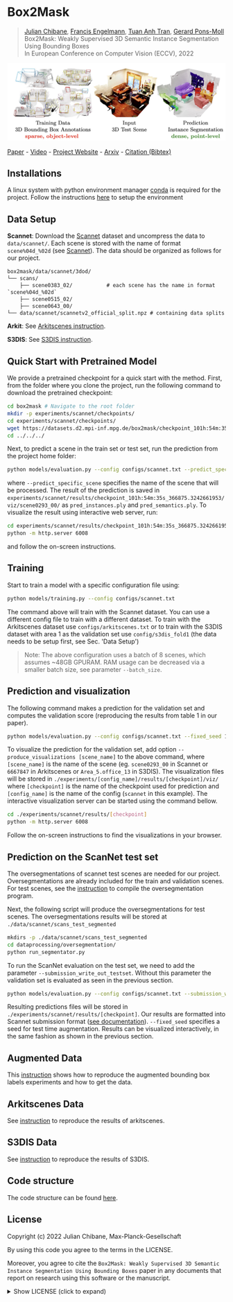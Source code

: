# Box2Mask

> [Julian Chibane](http://virtualhumans.mpi-inf.mpg.de/people/Chibane.html), 
> [Francis Engelmann](https://francisengelmann.github.io/),
> [Tuan Anh Tran](https://scholar.google.com/citations?user=5-0hLggAAAAJ&hl=en),
> [Gerard Pons-Moll](http://virtualhumans.mpi-inf.mpg.de/people/pons-moll.html) <br />
> Box2Mask: Weakly Supervised 3D Semantic Instance Segmentation Using Bounding Boxes <br />
> In European Conference on Computer Vision (ECCV), 2022

![Teaser](teaser.jpeg)

[Paper](http://virtualhumans.mpi-inf.mpg.de/papers/chibane22Box2Mask/Chibane_Box2Mask.pdf) - 
[Video](https://virtualhumans.mpi-inf.mpg.de/box2mask/#b2m_video) -
[Project Website](https://virtualhumans.mpi-inf.mpg.de/box2mask/) -
[Arxiv](https://arxiv.org/abs/2206.01203) -
[Citation (Bibtex)](https://virtualhumans.mpi-inf.mpg.de/box2mask/#cite)

## Installations

A linux system with python environment manager [conda](https://www.anaconda.com/) is required for the project.
Follow the instructions [here](docs/installation.md) to setup the environment

## Data Setup

**Scannet**: Download the [Scannet](http://www.scan-net.org/) dataset and uncompress the data to  `data/scannet/`.
Each scene is stored with the name of format `scene%04d_%02d` (see [Scannet](https://raw.githubusercontent.com/ScanNet/ScanNet/master/README.md)).
The data should be organized as follows for our project. 
```
box2mask/data/scannet/3dod/
└── scans/
    ├── scene0383_02/           # each scene has the name in format `scene%04d_%02d`
    ├── scene0515_02/
    ├── scene0643_00/
└── data/scannet/scannetv2_official_split.npz # containing data splits
```

**Arkit**: See [Arkitscenes instruction](docs/arkitscenes.md).

**S3DIS**: See [S3DIS instruction](docs/s3dis.md).


## Quick Start with Pretrained Model

We provide a pretrained checkpoint for a quick start with the method.
First, from the folder where you clone the project, run the following command to download the pretrained checkpoint:
```bash
cd box2mask # Navigate to the root folder
mkdir -p experiments/scannet/checkpoints/
cd experiments/scannet/checkpoints/
wget https://datasets.d2.mpi-inf.mpg.de/box2mask/checkpoint_101h:54m:35s_366875.3242661953.tar
cd ../../../
```

Next, to predict a scene in the train set or test set, run the prediction from the project home folder:
```bash
python models/evaluation.py --config configs/scannet.txt --predict_specific_scene scene0293_00
```
where `--predict_specific_scene` specifies the name of the scene that will be processed. 
The result of the prediction is saved in `experiments/scannet/results/checkpoint_101h:54m:35s_366875.3242661953/viz/scene0293_00/` as `pred_instances.ply` and `pred_semantics.ply`.
To visualize the result using interactive web server, run:
```bash
cd experiments/scannet/results/checkpoint_101h:54m:35s_366875.3242661953/viz/scene0293_00/
python -m http.server 6008
```
and follow the on-screen instructions.

## Training

Start to train a model with a specific configuration file using:

```bash
python models/training.py --config configs/scannet.txt
```
The command above will train with the Scannet dataset.
You can use a different config file to train with a different dataset.
To train with the Arkitscenes dataset use `configs/arkitscenes.txt` or to train with the S3DIS dataset with area 1 as the validation set use `config/s3dis_fold1` (the data needs to be setup first, see Sec. 'Data Setup')
> Note: The above configuration uses a batch of 8 scenes, which assumes ~48GB GPURAM. 
> RAM usage can be decreased via a smaller batch size, see parameter `--batch_size`.

## Prediction and visualization

The following command makes a prediction for the validation set and computes the validation score (reproducing the results from table 1 in our paper).
```bash
python models/evaluation.py --config configs/scannet.txt --fixed_seed 10
```
To visualize the prediction for the validation set, add option `--produce_visualizations [scene_name]` to the above command, where `[scene_name]` is the name of the scene (eg. `scene0293_00` in Scannet or `6667847` in Arkitscenes or `Area_5.office_13` in S3DIS).
The visualization files will be stored in `./experiments/[config_name]/results/[checkpoint]/viz/` where  `[checkpoint]` is the name of the checkpoint used for prediction and `[config_name]` is the name of the config (`scannet` in this example).
The interactive visualization server can be started using the command bellow.
```bash
cd ./experiments/scannet/results/[checkpoint]
python -m http.server 6008
```
Follow the on-screen instructions to find the visualizations in your browser.


## Prediction on the ScanNet test set
The oversegmentations of scannet test scenes are needed for our project. Oversegmentations are already included for the train and validation scenes. 
For test scenes, see the [instruction](dataprocessing/oversegmentation/README.md) to compile the oversegmentation program.

Next, the following script will produce the oversegmentations for test scenes. The oversegmentations results will be stored at `./data/scannet/scans_test_segmented`
```bash
mkdirs -p ./data/scannet/scans_test_segmented
cd dataprocessing/oversegmentation/
python run_segmentator.py
```

To run the ScanNet evaluation on the test set, we need to add the parameter `--submission_write_out_testset`.
Without this parameter the validation set is evaluated as seen in the previous section.
```bash
python models/evaluation.py --config configs/scannet.txt --submission_write_out_testset --fixed_seed 100
```

Resulting predictions files will be stored in `./experiments/scannet/results/[checkpoint]`.
Our results are formatted into Scannet submission format ([see documentation](https://kaldir.vc.in.tum.de/scannet_benchmark/documentation)). 
`--fixed_seed` specifies a seed for test time augmentation.
Results can be visualized interactively, in the same fashion as shown in the previous section.
## Augmented Data

This [instruction](data/augmented_BBs/README.md) shows how to reproduce the augmented bounding box labels experiments and how to get the data.

## Arkitscenes Data

See [instruction](docs/arkitscenes.md) to reproduce the results of arkitscenes.

## S3DIS Data

See [instruction](docs/s3dis.md) to reproduce the results of S3DIS.

## Code structure

The code structure can be found [here](docs/code_structure.md).


## License
Copyright (c) 2022 Julian Chibane, Max-Planck-Gesellschaft

By using this code you agree to the terms in the LICENSE.

Moreover, you agree to cite the `Box2Mask: Weakly Supervised 3D Semantic Instance Segmentation Using Bounding Boxes` paper in 
any documents that report on research using this software or the manuscript.


<details>
  <summary> Show LICENSE (click to expand) </summary>
Please read carefully the following terms and conditions and any accompanying documentation before you download and/or use this software and associated documentation files (the "Software").

The authors hereby grant you a non-exclusive, non-transferable, free of charge right to copy, modify, merge, publish, distribute, and sublicense the Software for the sole purpose of performing non-commercial scientific research, non-commercial education, or non-commercial artistic projects.

Any other use, in particular any use for commercial purposes, is prohibited. This includes, without limitation, incorporation in a commercial product, use in a commercial service, or production of other artefacts for commercial purposes.
For commercial inquiries, please see above contact information.

THE SOFTWARE IS PROVIDED "AS IS", WITHOUT WARRANTY OF ANY KIND, EXPRESS OR IMPLIED, INCLUDING BUT NOT LIMITED TO THE WARRANTIES OF MERCHANTABILITY, FITNESS FOR A PARTICULAR PURPOSE AND NONINFRINGEMENT. IN NO EVENT SHALL THE AUTHORS OR COPYRIGHT HOLDERS BE LIABLE FOR ANY CLAIM, DAMAGES OR OTHER LIABILITY, WHETHER IN AN ACTION OF CONTRACT, TORT OR OTHERWISE, ARISING FROM, OUT OF OR IN CONNECTION WITH THE SOFTWARE OR THE USE OR OTHER DEALINGS IN THE SOFTWARE.

You understand and agree that the authors are under no obligation to provide either maintenance services, update services, notices of latent defects, or corrections of defects with regard to the Software. The authors nevertheless reserve the right to update, modify, or discontinue the Software at any time.

The above copyright notice and this permission notice shall be included in all copies or substantial portions of the Software.

</details>

